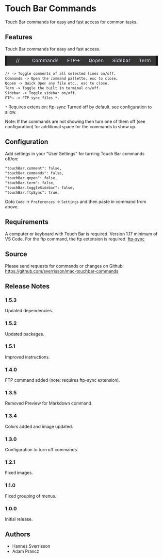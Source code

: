 # Touch Bar Commands
Touch Bar commands for easy and fast access for common tasks.

## Features

Touch Bar commands for easy and fast access. 

![Touch Bar with commands](https://github.com/sverrisson/mac-touchbar-commands/blob/master/src/images/TouchBarCommands.png?raw=true "Touch Bar with commands")

```
// -> Toggle comments of all selected lines on/off.
Commands -> Open the command pallette, esc to close.
Qopen -> Quick Open any file etc., esc to close.
Term -> Toggle the built in terminal on/off.
Sidebar -> Toggle sidebar on/off.
FTP→ -> FTP sync files *.
```
`*` Requires extension: [ftp-sync](https://marketplace.visualstudio.com/items?itemName=lukasz-wronski.ftp-sync) Turned off by default, see configuration to allow.

Note: If the commands are not showing then turn one of them off 
(see configuration) for additional space for the commands to show up.

## Configuration

Add settings in your "User Settings" for turning Touch Bar commands off/on:
```
"touchBar.comment": false,
"touchBar.commands": false,
"touchBar.qopen": false,
"touchBar.term": false,
"touchBar.toggleSidebar": false,
"touchBar.ftpSync": true,
```
Goto `Code` → `Preferences` → `Settings` and then paste in command from above.

## Requirements

A computer or keyboard with Touch Bar is required. Version 1.17 minimum of VS Code. For the ftp command, the ftp extension is required: [ftp-sync](https://marketplace.visualstudio.com/items?itemName=lukasz-wronski.ftp-sync)

## Source

Please send requests for commands or changes on Github: https://github.com/sverrisson/mac-touchbar-commands

## Release Notes

### 1.5.3

Updated dependencies.

### 1.5.2

Updated packages.

### 1.5.1

Improved instructions.

### 1.4.0

FTP command added (note: requires ftp-sync extension).

### 1.3.5

Removed Preview for Markdown command.

### 1.3.4

Colors added and image updated.

### 1.3.0

Configuration to turn off commands.

### 1.2.1

Fixed images.

### 1.1.0

Fixed grouping of menus.

### 1.0.0

Initial release.

## Authors
- Hannes Sverrisson
- Adam Prancz
